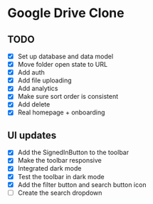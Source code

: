 # Google Drive Clone

## TODO

- [x] Set up database and data model
- [x] Move folder open state to URL
- [x] Add auth
- [x] Add file uploading
- [x] Add analytics
- [x] Make sure sort order is consistent
- [x] Add delete
- [x] Real homepage + onboarding

## UI updates

- [x] Add the SignedInButton to the toolbar
- [x] Make the toolbar responsive
- [x] Integrated dark mode
- [x] Test the toolbar in dark mode
- [x] Add the filter button and search button icon
- [ ] Create the search dropdown
